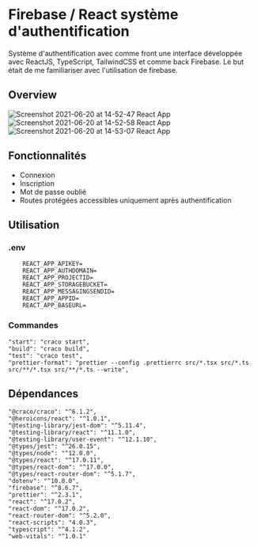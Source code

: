 # Firebase / React système d'authentification

Système d'authentification avec comme front une interface développée avec ReactJS, TypeScript, TailwindCSS et comme back Firebase. Le but était de me familiariser avec l'utilisation de firebase.

## Overview

![Screenshot 2021-06-20 at 14-52-47 React App](https://user-images.githubusercontent.com/68466322/122674881-3e665600-d1d7-11eb-8126-224ae2d40c6b.png)
![Screenshot 2021-06-20 at 14-52-58 React App](https://user-images.githubusercontent.com/68466322/122674882-3f978300-d1d7-11eb-9d45-945f6b1349b8.png)
![Screenshot 2021-06-20 at 14-53-07 React App](https://user-images.githubusercontent.com/68466322/122674884-40c8b000-d1d7-11eb-9a4f-4c7fe8c25220.png)

## Fonctionnalités

- Connexion
- Inscription
- Mot de passe oublié
- Routes protégées accessibles uniquement après authentification

## Utilisation

### .env

        REACT_APP_APIKEY=
        REACT_APP_AUTHDOMAIN=
        REACT_APP_PROJECTID=
        REACT_APP_STORAGEBUCKET=
        REACT_APP_MESSAGINGSENDID=
        REACT_APP_APPID=
        REACT_APP_BASEURL=

### Commandes

    "start": "craco start",
    "build": "craco build",
    "test": "craco test",
    "prettier-format": "prettier --config .prettierrc src/*.tsx src/*.ts src/**/*.tsx src/**/*.ts --write",

## Dépendances

    "@craco/craco": "^6.1.2",
    "@heroicons/react": "^1.0.1",
    "@testing-library/jest-dom": "^5.11.4",
    "@testing-library/react": "^11.1.0",
    "@testing-library/user-event": "^12.1.10",
    "@types/jest": "^26.0.15",
    "@types/node": "^12.0.0",
    "@types/react": "^17.0.11",
    "@types/react-dom": "^17.0.0",
    "@types/react-router-dom": "^5.1.7",
    "dotenv": "^10.0.0",
    "firebase": "^8.6.7",
    "prettier": "^2.3.1",
    "react": "^17.0.2",
    "react-dom": "^17.0.2",
    "react-router-dom": "^5.2.0",
    "react-scripts": "4.0.3",
    "typescript": "^4.1.2",
    "web-vitals": "^1.0.1"
